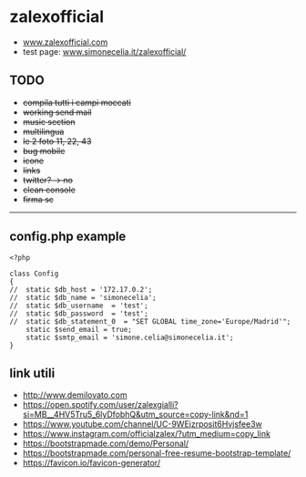 # zalexofficial

+ www.zalexofficial.com
+ test page: www.simonecelia.it/zalexofficial/

## TODO
+ ~~compila tutti i campi moccati~~
+ ~~working send mail~~
+ ~~music section~~
+ ~~multilingua~~
+ ~~le 2 foto 11, 22, 43~~
+ ~~bug mobile~~
+ ~~icone~~
+ ~~links~~
+ ~~twitter? -> no~~
+ ~~clean console~~
+ ~~firma sc~~

---
## config.php example
```injectablephp
<?php

class Config
{
//	static $db_host = '172.17.0.2';
//	static $db_name = 'simonecelia';
//	static $db_username  = 'test';
//	static $db_password  = 'test';
//	static $db_statement_0  = "SET GLOBAL time_zone='Europe/Madrid'";
	static $send_email = true;
	static $smtp_email = 'simone.celia@simonecelia.it';
}
```

## link utili
+ http://www.demilovato.com
+ https://open.spotify.com/user/zalexgialli?si=MB__4HV5Tru5_6lyDfobhQ&utm_source=copy-link&nd=1
+ https://www.youtube.com/channel/UC-9WEjzrposit6Hvjsfee3w
+ https://www.instagram.com/officialzalex/?utm_medium=copy_link
+ https://bootstrapmade.com/demo/Personal/
+ https://bootstrapmade.com/personal-free-resume-bootstrap-template/ 
+ https://favicon.io/favicon-generator/

